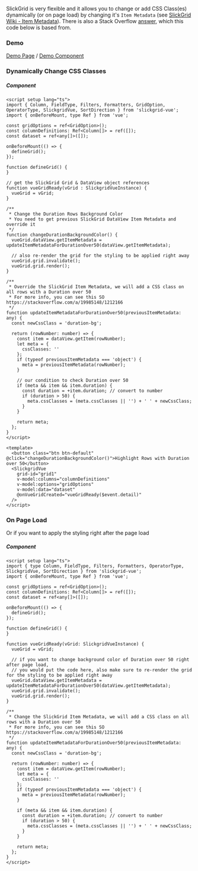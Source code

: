 SlickGrid is very flexible and it allows you to change or add CSS Class(es) dynamically (or on page load) by changing it's `Item Metadata` (see [SlickGrid Wiki - Item Metadata](providing-grid-data.md)). There is also a Stack Overflow [answer](https://stackoverflow.com/a/19985148/1212166), which this code below is based from.

### Demo
[Demo Page](https://ghiscoding.github.io/slickgrid-vue/#/slickgrid/Example11) / [Demo Component](https://github.com/ghiscoding/slickgrid-universal/blob/master/demos/vue/src/components/Example11.vue)

### Dynamically Change CSS Classes
##### Component
```vue
<script setup lang="ts">
import { Column, FieldType, Filters, Formatters, GridOption, OperatorType, SlickgridVue, SortDirection } from 'slickgrid-vue';
import { onBeforeMount, type Ref } from 'vue';

const gridOptions = ref<GridOption>();
const columnDefinitions: Ref<Column[]> = ref([]);
const dataset = ref<any[]>([]);

onBeforeMount(() => {
  defineGrid();
});

function defineGrid() {
}

// get the SlickGrid Grid & DataView object references
function vueGridReady(vGrid : SlickgridVueInstance) {
  vueGrid = vGrid;
}

/**
 * Change the Duration Rows Background Color
 * You need to get previous SlickGrid DataView Item Metadata and override it
 */
function changeDurationBackgroundColor() {
  vueGrid.dataView.getItemMetadata = updateItemMetadataForDurationOver50(dataView.getItemMetadata);

  // also re-render the grid for the styling to be applied right away
  vueGrid.grid.invalidate();
  vueGrid.grid.render();
}

/**
 * Override the SlickGrid Item Metadata, we will add a CSS class on all rows with a Duration over 50
 * For more info, you can see this SO https://stackoverflow.com/a/19985148/1212166
 */
function updateItemMetadataForDurationOver50(previousItemMetadata: any) {
  const newCssClass = 'duration-bg';

  return (rowNumber: number) => {
    const item = dataView.getItem(rowNumber);
    let meta = {
      cssClasses: ''
    };
    if (typeof previousItemMetadata === 'object') {
      meta = previousItemMetadata(rowNumber);
    }

    // our condition to check Duration over 50
    if (meta && item && item.duration) {
      const duration = +item.duration; // convert to number
      if (duration > 50) {
        meta.cssClasses = (meta.cssClasses || '') + ' ' + newCssClass;
      }
    }

    return meta;
  };
}
</script>

<template>
  <button class="btn btn-default" @click="changeDurationBackgroundColor()">Highlight Rows with Duration over 50</button>
  <SlickgridVue
    grid-id="grid1"
    v-model:columns="columnDefinitions"
    v-model:options="gridOptions"
    v-model:data="dataset"
    @onVueGridCreated="vueGridReady($event.detail)"
  />
</script>
```

### On Page Load
Or if you want to apply the styling right after the page load

##### Component
```vue
<script setup lang="ts">
import { type Column, FieldType, Filters, Formatters, OperatorType, SlickgridVue, SortDirection } from 'slickgrid-vue';
import { onBeforeMount, type Ref } from 'vue';

const gridOptions = ref<GridOption>();
const columnDefinitions: Ref<Column[]> = ref([]);
const dataset = ref<any[]>([]);

onBeforeMount(() => {
  defineGrid();
});

function defineGrid() {
}

function vueGridReady(vGrid: SlickgridVueInstance) {
  vueGrid = vGrid;

  // if you want to change background color of Duration over 50 right after page load,
  // you would put the code here, also make sure to re-render the grid for the styling to be applied right away
  vueGrid.dataView.getItemMetadata = updateItemMetadataForDurationOver50(dataView.getItemMetadata);
  vueGrid.grid.invalidate();
  vueGrid.grid.render();
}

/**
 * Change the SlickGrid Item Metadata, we will add a CSS class on all rows with a Duration over 50
 * For more info, you can see this SO https://stackoverflow.com/a/19985148/1212166
 */
function updateItemMetadataForDurationOver50(previousItemMetadata: any) {
  const newCssClass = 'duration-bg';

  return (rowNumber: number) => {
    const item = dataView.getItem(rowNumber);
    let meta = {
      cssClasses: ''
    };
    if (typeof previousItemMetadata === 'object') {
      meta = previousItemMetadata(rowNumber);
    }

    if (meta && item && item.duration) {
      const duration = +item.duration; // convert to number
      if (duration > 50) {
        meta.cssClasses = (meta.cssClasses || '') + ' ' + newCssClass;
      }
    }

    return meta;
  };
}
</script>
```
